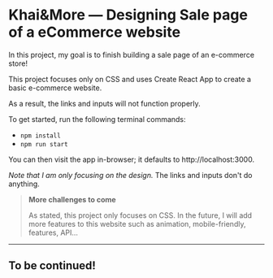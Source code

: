 # Khai&More — Designing Sale page of a eCommerce website

In this project, my goal is to finish building a sale page of an e-commerce store!

This project focuses only on CSS and uses Create React App to create a basic e-commerce website.

As a result, the links and inputs will not function properly.

To get started, run the following terminal commands:

- `npm install`
- `npm run start`

You can then visit the app in-browser; it defaults to http://localhost:3000.

_Note that I am only focusing on the design._ The links and inputs don't do anything.

> **More challenges to come**
>
> As stated, this project only focuses on CSS. In the future, I will add more features
> to this website such as animation, mobile-friendly, features, API...



---


## To be continued!


